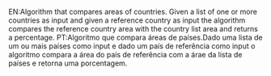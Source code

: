 EN:Algorithm that compares areas of countries. Given a list of one or more
countries as input and given a reference country as input the algorithm compares
the reference country area with the country list area and returns a
percentage.
PT:Algoritmo que compara áreas de países.Dado uma lista de um ou mais 
países como input e dado um país de referência como input o algoritmo compara 
a área do país de referência com a árae da lista de países e retorna uma
porcentagem.